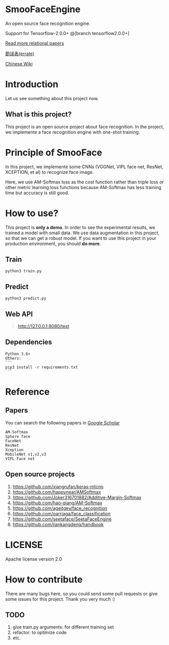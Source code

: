 # SmooFaceEngine
An open source face recognition engine.

Support for Tensorflow-2.0.0+ @[branch tensorflow2.0.0+]

[Read more relational papers](https://github.com/wotchin/paper-list/blob/master/computer-vision.md)

[勘误表(errate)](https://github.com/wotchin/SmooFaceEngine/wiki/errata) 

[Chinese Wiki](https://github.com/wotchin/SmooFaceEngine/wiki)

# Introduction
Let us see something about this project now.
## What is this project?
This project is an open source project about
 face recognition. In the project, we implemente a face 
 recognition engine with one-shot training.

# Principle of SmooFace
In this project,
 we implemente some CNNs (VGGNet, VIPL face net, ResNet, XCEPTION, et al) to recognize face image.

Here, we use AM-Softmax loss as the cost function rather than 
triple loss or other metric learning loss functions because AM-Softmax has less training time but accuracy is still good.

# How to use?
This project is **only a demo**. In order to see the experimental results, we trained a model 
with small data. We use data augmentation in this project, so that we can get 
a robust model.
If you want to use this project in your production environment, you should **do more**.
## Train
```python3 train.py```
## Predict
```python3 predict.py```
## Web API
>http://127.0.0.1:8080/test

## Dependencies
    Python 3.6+
    Others: 
    ```
    pip3 install -r requirements.txt
    ```
    
# Reference
## Papers
You can search the following papers in [Google Scholar](https://scholar.google.com/)

    AM-Softmax
    Sphere face
    FaceNet
    ResNet
    Xception
    MobileNet v1,v2,v3
    VIPL Face net


## Open source projects

1. https://github.com/xiangrufan/keras-mtcnn
2. https://github.com/happynear/AMSoftmax
3. https://github.com/Joker316701882/Additive-Margin-Softmax
4. https://github.com/hao-qiang/AM-Softmax
5. https://github.com/ageitgey/face_recognition
6. https://github.com/oarriaga/face_classification
7. https://github.com/seetaface/SeetaFaceEngine
8. https://github.com/jiankangdeng/handbook

# LICENSE
Apache license version 2.0
# How to contribute
  There are many bugs here, so you could send some pull requests or give some issues for this project. Thank you very much :)
## TODO

1. give train.py arguments: for different training set
2. refactor: to optimize code
3. etc.
